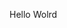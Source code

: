 Hello Wolrd






































































































































































































































































































































































































































































































































































































































































































































































































































































































































































































































































































































































































































































































































































































































































































































































































































































































































































































































































































































































































































































































































































































































































































































































































































































































































































































































































































































































































































































































































































































































































































































































































































































































































































































































































































































































































































































































































































































































































































































































































































































































































































































































































































































































































































































































































































































































































































































































































































































































































































































































































































































































































































































































































































































































